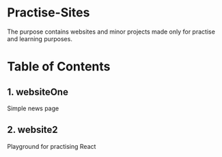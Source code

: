 # Practise-Sites

The purpose contains websites and minor projects made only for practise and learning purposes.

# Table of Contents

## 1. websiteOne
Simple news page
## 2. website2
Playground for practising React
